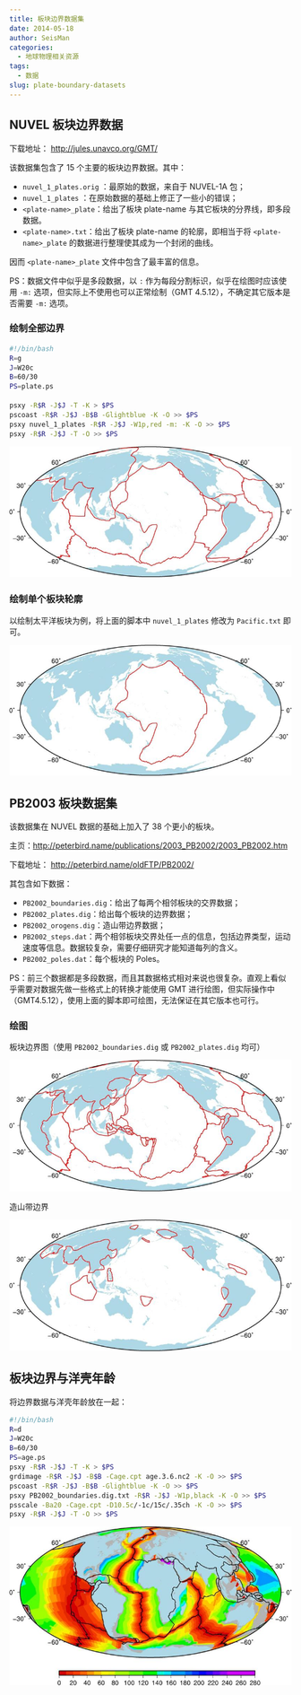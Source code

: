 ```yaml
---
title: 板块边界数据集
date: 2014-05-18
author: SeisMan
categories:
  - 地球物理相关资源
tags:
  - 数据
slug: plate-boundary-datasets
---
```


## NUVEL 板块边界数据

下载地址： <http://jules.unavco.org/GMT/>

该数据集包含了 15 个主要的板块边界数据。其中：

-   `nuvel_1_plates.orig` ：最原始的数据，来自于 NUVEL-1A 包；
-   `nuvel_1_plates` ：在原始数据的基础上修正了一些小的错误；
-   `<plate-name>_plate`：给出了板块 plate-name 与其它板块的分界线，即多段数据。
-   `<plate-name>.txt`：给出了板块 plate-name 的轮廓，即相当于将 `<plate-name>_plate` 的数据进行整理使其成为一个封闭的曲线。

<!--more-->

因而 `<plate-name>_plate` 文件中包含了最丰富的信息。

PS：数据文件中似乎是多段数据，以 `:` 作为每段分割标识，似乎在绘图时应该使用 `-m:` 选项，但实际上不使用也可以正常绘制（GMT 4.5.12），不确定其它版本是否需要 `-m:` 选项。

### 绘制全部边界

``` bash
#!/bin/bash
R=g
J=W20c
B=60/30
PS=plate.ps

psxy -R$R -J$J -T -K > $PS
pscoast -R$R -J$J -B$B -Glightblue -K -O >> $PS
psxy nuvel_1_plates -R$R -J$J -W1p,red -m: -K -O >> $PS
psxy -R$R -J$J -T -O >> $PS
```

![](/images/2014051801.jpg)

### 绘制单个板块轮廓

以绘制太平洋板块为例，将上面的脚本中 `nuvel_1_plates` 修改为 `Pacific.txt` 即可。

![](/images/2014051802.jpg)

## PB2003 板块数据集

该数据集在 NUVEL 数据的基础上加入了 38 个更小的板块。

主页：<http://peterbird.name/publications/2003_PB2002/2003_PB2002.htm>

下载地址： <http://peterbird.name/oldFTP/PB2002/>

其包含如下数据：

-   `PB2002_boundaries.dig`：给出了每两个相邻板块的交界数据；
-   `PB2002_plates.dig`：给出每个板块的边界数据；
-   `PB2002_orogens.dig`：造山带边界数据；
-   `PB2002_steps.dat`：两个相邻板块交界处任一点的信息，包括边界类型，运动速度等信息。数据较复杂，需要仔细研究才能知道每列的含义。
-   `PB2002_poles.dat`：每个板块的 Poles。

PS：前三个数据都是多段数据，而且其数据格式相对来说也很复杂。直观上看似乎需要对数据先做一些格式上的转换才能使用 GMT 进行绘图，但实际操作中（GMT4.5.12），使用上面的脚本即可绘图，无法保证在其它版本也可行。

### 绘图

板块边界图（使用 `PB2002_boundaries.dig` 或 `PB2002_plates.dig` 均可）

![](/images/2014051803.jpg)

造山带边界

![](/images/2014051804.jpg)

## 板块边界与洋壳年龄

将边界数据与洋壳年龄放在一起：

``` bash
#!/bin/bash
R=d
J=W20c
B=60/30
PS=age.ps
psxy -R$R -J$J -T -K > $PS
grdimage -R$R -J$J -B$B -Cage.cpt age.3.6.nc2 -K -O >> $PS
pscoast -R$R -J$J -B$B -Glightblue -K -O >> $PS
psxy PB2002_boundaries.dig.txt -R$R -J$J -W1p,black -K -O >> $PS
psscale -Ba20 -Cage.cpt -D10.5c/-1c/15c/.35ch -K -O >> $PS
psxy -R$R -J$J -T -O >> $PS
```

![](/images/2014051805.jpg)
